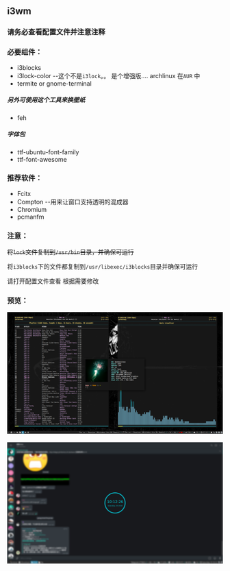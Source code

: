 ## i3wm

### 请务必查看配置文件并注意注释

### 必要组件：

* i3blocks
* i3lock-color --这个不是`i3lock`。。 是个增强版.... archlinux 在`AUR` 中
* termite or gnome-terminal

##### 另外可使用这个工具来换壁纸
* feh

##### 字体包
* ttf-ubuntu-font-family
* ttf-font-awesome

### 推荐软件：

* Fcitx
* Compton --用来让窗口支持透明的混成器
* Chromium
* pcmanfm

### 注意：

~~将`lock`文件复制到`/usr/bin`目录，并确保可运行~~

将`i3blocks`下的文件都复制到`/usr/libexec/i3blocks`目录并确保可运行

请打开配置文件查看 根据需要修改

### 预览：

<p align="center">
  <img
src="https://raw.githubusercontent.com/Linux-Theme-Collection/Windows-Manager/master/i3/preview.png"
alt="preview"/><br/>
 <img

<p align="center">
  <img
src="https://raw.githubusercontent.com/Linux-Theme-Collection/Windows-Manager/master/i3/preview-lock.png"
alt="preview-lock"/><br/>
 <img
